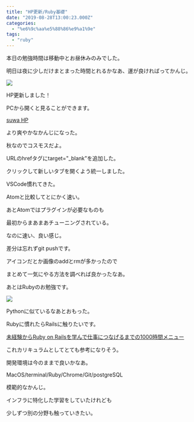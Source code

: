 ```yaml
---
title: "HP更新/Ruby基礎"
date: "2019-08-28T13:00:23.000Z"
categories: 
  - "%e6%9c%aa%e5%88%86%e9%a1%9e"
tags: 
  - "ruby"
---
```


本日の勉強時間は移動中とお昼休みのみでした。

明日は夜に少しだけまとまった時間とれるかなあ、運が良ければってかんじ。

![](http://wp.suwa3.me/wp-content/uploads/2019/08/e382b9e382afe383aae383bce383b3e382b7e383a7e38383e38388-2019-08-29-18.23.17.png?w=1024)

HP更新しました！

PCから開くと見ることができます。

[suwa HP](https://suwa3.github.io)

より爽やかなかんじになった。

秋なのでコスモスだよ。

URLのhrefタグにtarget="\_blank"を追加した。

クリックして新しいタブを開くよう統一しました。

VSCode慣れてきた。

Atomと比較してとにかく速い。

あとAtomではプラグインが必要なものも

最初からまあまあチューニングされている。

なのに速い、良い感じ。

差分は忘れずgit pushです。

アイコンだとか画像のaddとrmが多かったので

まとめて一気にやる方法を調べれば良かったなあ。

あとはRubyのお勉強です。

![](images/img_20190829_0948083506661857063588370.jpg)

Pythonに似ているなあとおもった。

Rubyに慣れたらRailsに触りたいです。

[未経験からRuby on Railsを学んで仕事につなげるまでの1000時間メニュー](https://qiita.com/saboyutaka/items/1a8c40e105e93ac6856a)

これカリキュラムとしてとても参考になりそう。

開発環境は今のままで良いかなあ。

MacOS/terminal/Ruby/Chrome/Git/postgreSQL

模範的なかんじ。

インフラに特化した学習をしていたけれども

少しずつ別の分野も触っていきたい。
